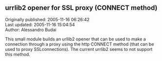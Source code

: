 ## urrlib2 opener for SSL proxy (CONNECT method)  
Originally published: 2005-11-16 06:26:42  
Last updated: 2005-11-16 15:04:54  
Author: Alessandro Budai  
  
This small module builds an urllib2 opener that can be used to make a connection through a proxy using the http CONNECT method (that can be used to proxy SSLconnections).
The current urrlib2 seems to not support this method.